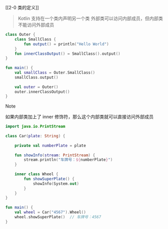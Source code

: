 [[2-0 类的定义]]

> Kotlin 支持在一个类内声明另一个类
> 外部类可以访问内部成员，但内部类不能访问外部成员

``` kotlin
class Outer {  
    class SmallClass {  
        fun output() = println("Hello World")  
    }  
    fun innerClassOutput() = SmallClass().output()  
}  
  
fun main() {  
    val smallClass = Outer.SmallClass()  
    smallClass.output()  
      
    val outer = Outer()  
    outer.innerClassOutput()  
}
```


> [!Note] 
> 如果内部类加上了 inner 修饰符，那么这个内部类就可以直接访问外部成员

``` kotlin
import java.io.PrintStream  
  
class Car(plate: String) {  
  
    private val numberPlate = plate  
  
    fun showInfo(stream: PrintStream) {  
        stream.println("车牌号：${numberPlate}")  
    }  
  
    inner class Wheel {  
        fun showSuperPlate() {  
            showInfo(System.out)  
        }  
    }  
}  
  
fun main() {  
    val wheel = Car("4567").Wheel()  
    wheel.showSuperPlate()  // 车牌号：4567
}
```
